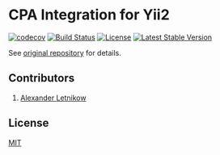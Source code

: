 # CPA Integration for Yii2

[![codecov](https://codecov.io/gh/wearesho-team/cpa-integration-yii/branch/master/graph/badge.svg)](https://codecov.io/gh/wearesho-team/cpa-integration-yii)
[![Build Status](https://travis-ci.org/wearesho-team/cpa-integration-yii.svg?branch=master)](https://travis-ci.org/wearesho-team/cpa-integration-yii)
[![License](https://poser.pugx.org/wearesho-team/cpa-integration-yii/license)](https://packagist.org/packages/wearesho-team/cpa-integration-yii)
[![Latest Stable Version](https://poser.pugx.org/wearesho-team/cpa-integration-yii/version)](https://packagist.org/packages/wearesho-team/cpa-integration-yii)


See [original repository](https://github.com/wearesho-team/cpa-integration) for details.


## Contributors
1. [Alexander <horat1us> Letnikow](https://github.com/Horat1us)

## License
[MIT](./LICENSE)
